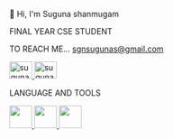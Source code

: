 👋 Hi, I'm Suguna shanmugam


FINAL YEAR CSE STUDENT

TO REACH ME...
sgnsugunas@gmail.com


<a href="https://www.linkedin.com/in/suguna-s-b16658320/" target="blank"> <img align="centre" src="https://github.com/user-attachments/assets/c3578439-5e45-4d35-a648-5170b7c76109"  alt="suguna_s" height="30" width="40"/> </a> <a href="https://www.hackerrank.com/profile/sgnsugunas" target="blank"> <img align="centre" src="https://github.com/user-attachments/assets/490869e2-066e-4e21-acde-a6153596c792" alt="suguna_s" height="30" width="40"/> </a> 


LANGUAGE AND TOOLS

<a href="https://www.hackerrank.com/profile/sgnsugunas" target="blank"> <img align="centre" src="https://github.com/user-attachments/assets/97bdfc93-38fa-4f9c-8186-093e68e57f12" height="40" width="40">       <img src="https://github.com/user-attachments/assets/267f597d-9232-4024-9b94-6bc6b9512a2c" height="40" width="40">
<img src="https://github.com/user-attachments/assets/5df96ccd-250a-461d-bb4b-e8b30fd7f87b" height="40" width="40">










